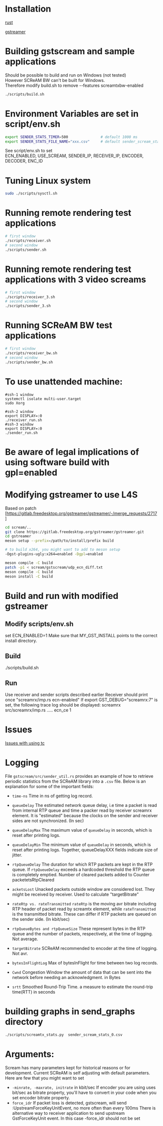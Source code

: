 # Installation

[rust](https://doc.rust-lang.org/book/ch01-01-installation.html#installing-rustup-on-linux-or-macos)

[gstreamer](https://gstreamer.freedesktop.org/documentation/installing/on-linux.html?gi-language=c)

# Building gstscream and sample applications
Should be possible to build and run on Windows (not tested)  
However  SCReAM BW  can't be built for Windows.  
Therefore modify build.sh to remove --features screamtxbw-enabled
```bash
./scripts/build.sh
```

# Environment Variables are set in script/env.sh
```bash
export SENDER_STATS_TIMER=500               # default 1000 ms
export SENDER_STATS_FILE_NAME="xxx.csv"     # default sender_scream_stats.csv
```
See script/env.sh to set  
ECN_ENABLED, USE_SCREAM, SENDER_IP, RECEIVER_IP, ENCODER, DECODER, ENC_ID  

# Tuning  Linux system 
```bash
sudo ./scripts/sysctl.sh 
```
# Running remote rendering test applications
```bash
# first window
./scripts/receiver.sh
# second window
./scripts/sender.sh
```
# Running remote rendering test applications with 3 video screams
```bash
# first window
./scripts/receiver_3.sh
# second window
./scripts/sender_3.sh
```
# Running SCReAM BW test applications
```bash
# first window
./scripts/receiver_bw.sh
# second window
./scripts/sender_bw.sh
```
# To use unattended machine:
```shell
#ssh-1 window
systemctl isolate multi-user.target
sudo Xorg

#ssh-2 window
export DISPLAY=:0
./receiver_run.sh
#ssh-3 window
export DISPLAY=:0
./sender_run.sh
```

# __Be aware of legal implications of using software build with gpl=enabled__

# Modifying gstreamer to use L4S
Based on patch [https://gitlab.freedesktop.org/gstreamer/gstreamer/-/merge_requests/2717]  
```bash
cd scream/..
git clone https://gitlab.freedesktop.org/gstreamer/gstreamer.git
cd gstreamer
meson setup --prefix=/path/to/install/prefix build

# to build x264, you might want to add to meson setup
-Dgst-plugins-ugly:x264=enabled -Dgpl=enabled  

meson compile -C build
patch -p1 < scream/gstscream/udp_ecn_diff.txt
meson compile -C build
meson install -C build
```
# Build and run with modified gstreamer
## Modify scripts/env.sh 
set ECN_ENABLED=1
Make sure that MY_GST_INSTALL points to the correct install directory.
## Build
./scripts/build.sh
## Run
Use receiver and sender scripts described earlier
Receiver should print once "screamrx/imp.rs ecn-enabled"
If export GST_DEBUG="screamrx:7" is set, the following trace log should be displayed:
screamrx src/screamrx/imp.rs ..... ecn_ce 1 

# Issues
[Issues with using tc](https://github.com/EricssonResearch/scream/issues/44#issuecomment-1112448356 )

# Logging
File `gstscream/src/sender_util.rs` provides an example of how to retrieve periodic statistics
from the SCReAM library into a `.csv` file. Below is an explanation for some of the important
fields:

* `time-ns`          Time in ns of getting log record.
* `queueDelay`       The estimated network queue delay, i.e time a packet is read from
   internal RTP queue and time a packer read by receiver screamrx element. It is "estimated"
   because the clocks on the sender and receiver sides are not synchronized. (In sec)

* `queueDelayMax`    The maximum value of `queueDelay` in seconds, which is reset after
   printing logs.

* `queueDelayMin`    The minimum value of `queueDelay` in seconds, which is reset after
   printing logs. Together,  queueDelayXXX  fields indicate size of jitter.

* `rtpQueueDelay`    The duration for which RTP packets are kept in the RTP queue.
   If `rtpQueueDelay` exceeds a hardcoded threshold the RTP queue
   is completely emptied.  Number of cleared packets added to Counter packetetsRtpCleared

* `acketsLost`       Unacked packets outside window are considered lost. They might be received by receiver.
   Used to calculate "targetBitrate"

* `rateRtp vs. rateTransmitted` `rateRtp` is the moving avr bitrate including RTP header
   of packet read by screamtx element, while `rateTransmitted` is the transmitted bitrate. These
   can differ if RTP packets are queued on the sender side. (In  kbit/sec)


* `rtpQueueBytes and rtpQueueSize` These represent bytes in the RTP queue and the number of packets,
   respectively, at the time of logging. Not average.

* `targetBitrate`    SCReAM recommended to encoder at the time of logging. Not avr.

* `bytesInFlightLog` Max of bytesInFlight for time between two log records.

* `Cwnd`             Congestion Window  the amount of data that can be sent into the network before needing an acknowledgment. in Bytes

* `srtt`             Smoothed Round-Trip Time. a measure to estimate the round-trip time(RTT) in seconds

# building graphs in send_graphs directory
```bash
./scripts/screamtx_stats.py  sender_scream_stats_0.csv
```
# Arguments:
Scream has many parameters kept for historical reasons or for development. Current SCReAM is self
adjusting with default parameters.
Here are few that you might want to set
* `-minrate, -maxrate, initrate`  in kbit/sec
   If encoder you are using uses bit/sec as bitrate property, you'll have to convert in  your code when you set encoder
   bitrate property.
* `force_idr` If packet loss is detected, gstscream, will send :UpstreamForceKeyUnitEvent, no more
   often than every 100ms
   There is alternative way to receiver application to send upstream GstForceKeyUnit event. In
   this case -force_idr should not be set

